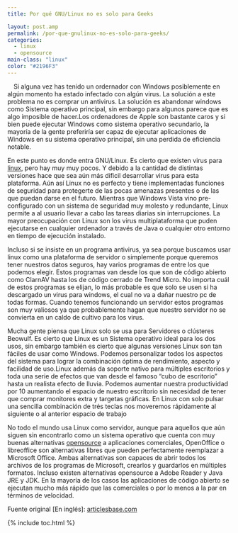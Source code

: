 ```yaml
---
title: Por qué GNU/Linux no es solo para Geeks

layout: post.amp
permalink: /por-que-gnulinux-no-es-solo-para-geeks/
categories:
  - linux
  - opensource
main-class: "linux"
color: "#2196F3"
---
```

<div class="separator" style="clear: both; text-align: center;">
<a href="/assets/img/2013/07/iconoAndroid.png"  style="clear:left; float:left;margin-right:1em; margin-bottom:1em"><amp-img on="tap:lightbox1" role="button" tabindex="0" layout="responsive"  src="" id="logo" name="so" class="icono" /></a>
</div>

Si alguna vez has tenido un ordernador con Windows posiblemente en algún momento ha estado infectado con algún virus. La solución a este problema no es comprar un antivirus. La solución es abandonar windows como Sistema operativo principal, sin embargo para algunos parece que es algo imposible de hacer.Los ordenadores de Apple son bastante caros y si bien puede ejecutar Windows como sistema operativo secundario, la mayoría de la gente preferiría ser capaz de ejecutar aplicaciones de Windows en su sistema operativo principal, sin una perdida de eficiencia notable.

En este punto es donde entra GNU/Linux. Es cierto que existen virus para [linux][1], pero hay muy muy pocos. Y debido a la cantidad de distintas versiones hace que sea aún más dificil desarrollar virus para esta plataforma. Aún así Linux no es perfecto y tiene implementadas funciones de seguridad para protegerte de las pocas amenazas presentes o de las que puedan darse en el futuro. Mientras que Windows Vista vino pre-configurado con un sistema de seguridad muy molesto y redundante, Linux permite a al usuario llevar a cabo las tareas diarias sin interrupciones. La mayor preocupación con Linux son los virus multiplataforma que puden ejecutarse en cualquier ordenador a través de Java o cualquier otro entorno en tiempo de ejecución instalado.


<!--ad-->

Incluso si se insiste en un programa antivirus, ya sea porque buscamos usar linux como una plataforma de servidor o simplemente porque queremos tener nuestros datos seguros, hay varios programas de entre los que podemos elegir. Estos programas van desde los que son de código abierto como ClarnAV hasta los de código cerrado de Trend Micro. No importa cuál de estos programas se elijan, lo más probable es que solo se usen si ha descargado un virus para windows, el cual no va a dañar nuestro pc de todas formas. Cuando tenemos funcionando un servidor estos programas son muy valiosos ya que probablemente hagan que nuestro servidor no se convierta en un caldo de cultivo para los virus.

Mucha gente piensa que Linux solo se usa para Servidores o clústeres Beowulf. Es cierto que Linux es un Sistema operativo ideal para los dos usos, sin embargo también es cierto que algunas versiones Linux son tan fáciles de usar como Windows. Podemos personalizar todos los aspectos del sistema para lograr la combinación óptima de rendimiento, aspecto y facilidad de uso.Linux además da soporte nativo para múltiples escritorios y toda una serie de efectos que van desde el famoso &#8220;cubo de escritorio&#8221; hasta un realista efecto de lluvia. Podemos aumentar nuestra productividad por 10 aumentando el espacio de nuestro escritorio sin necesidad de tener que comprar monitores extra y targetas gráficas. En Linux con solo pulsar una sencilla combinación de trés teclas nos moveremos rápidamente al siguiente o al anterior espacio de trabajo

No todo el mundo usa Linux como servidor, aunque para aquellos que aún siguen sin encontrarlo como un sistema operativo que cuenta con muy buenas alternativas [opensource][2] a aplicaciones comerciales, OpenOffice o libreoffice son alternativas libres que pueden perfectamente reemplazar a Microsoft Office. Ambas alternativas son capaces de abrir todos los archivos de los programas de Microsoft, crearlos y guardarlos en múltiples formatos. Incluso existen alternativas opensource a Adobe Reader y Java JRE y JDK. En la mayoría de los casos las aplicaciones de código abierto se ejecutan mucho más rápido que las comerciales o por lo menos a la par en términos de velocidad.

Fuente original [En inglés]: <a target="_blank" href="http://www.articlesbase.com/software-articles/why-linux-isnt-only-for-geeks-5387056.html">articlesbase.com</a>



 [1]: /label/linux
 [2]: /label/opensource

{% include toc.html %}
